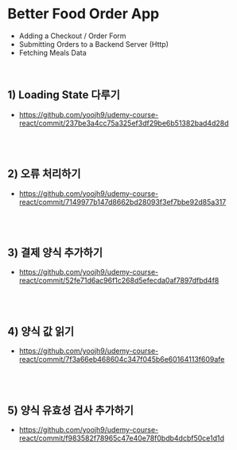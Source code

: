 # Better Food Order App

-   Adding a Checkout / Order Form
-   Submitting Orders to a Backend Server (Http)
-   Fetching Meals Data

<br>

## 1) Loading State 다루기

-   https://github.com/yoojh9/udemy-course-react/commit/237be3a4cc75a325ef3df29be6b51382bad4d28d

<br><br>

## 2) 오류 처리하기

-   https://github.com/yoojh9/udemy-course-react/commit/7149977b147d8662bd28093f3ef7bbe92d85a317

<br><br>

## 3) 결제 양식 추가하기

-   https://github.com/yoojh9/udemy-course-react/commit/52fe71d6ac96f1c268d5efecda0af7897dfbd4f8

<br><br>

## 4) 양식 값 읽기

-   https://github.com/yoojh9/udemy-course-react/commit/7f3a66eb468604c347f045b6e60164113f609afe

<br><br>

## 5) 양식 유효성 검사 추가하기

-   https://github.com/yoojh9/udemy-course-react/commit/f983582f78965c47e40e78f0bdb4dcbf50ce1d1d
